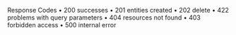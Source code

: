 Response Codes
•	200 successes
•	201 entities created
•	202 delete
•	422 problems with query parameters
•	404 resources not found
•	403 forbidden access
•	500 internal error
